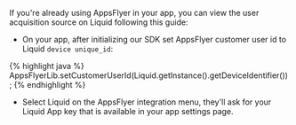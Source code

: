 
If you're already using AppsFlyer in your app, you can view the user acquisition source on Liquid following this guide:

* On your app, after initializing our SDK set AppsFlyer customer user id to Liquid `device unique_id`:

{% highlight java %}
AppsFlyerLib.setCustomerUserId(Liquid.getInstance().getDeviceIdentifier());
{% endhighlight %}

* Select Liquid on the AppsFlyer integration menu, they'll ask for your Liquid App key that is available in your app settings page.
